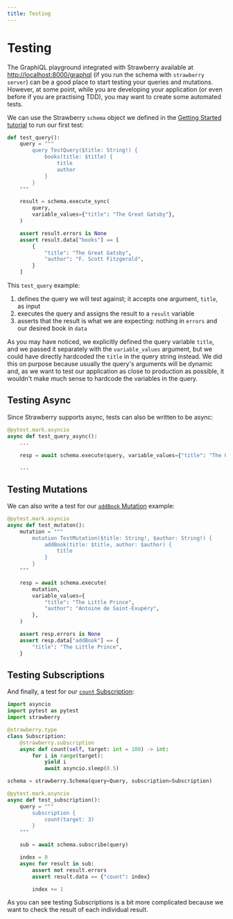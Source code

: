 ```yaml
---
title: Testing
---
```


# Testing

The GraphiQL playground integrated with Strawberry available at
[http://localhost:8000/graphql](http://localhost:8000/graphql) (if you run the schema
with `strawberry server`) can be a good place to start testing your queries and
mutations. However, at some point, while you are developing your application (or even
before if you are practising TDD), you may want to create some automated tests.

We can use the Strawberry `schema` object we defined in the
[Getting Started tutorial](docs/index.md#step-5-create-our-schema-and-run-it) to run our
first test:

```python
def test_query():
    query = """
        query TestQuery($title: String!) {
            books(title: $title) {
                title
                author
            }
        }
    """

    result = schema.execute_sync(
        query,
        variable_values={"title": "The Great Gatsby"},
    )

    assert result.errors is None
    assert result.data["books"] == [
        {
            "title": "The Great Gatsby",
            "author": "F. Scott Fitzgerald",
        }
    ]
```

This `test_query` example:

1. defines the query we will test against; it accepts one argument, `title`, as input
2. executes the query and assigns the result to a `result` variable
3. asserts that the result is what we are expecting: nothing in `errors` and our desired
   book in `data`

As you may have noticed, we explicitly defined the query variable `title`, and we passed
it separately with the `variable_values` argument, but we could have directly hardcoded
the `title` in the query string instead. We did this on purpose because usually the
query's arguments will be dynamic and, as we want to test our application as close to
production as possible, it wouldn't make much sense to hardcode the variables in the
query.

## Testing Async

Since Strawberry supports async, tests can also be written to be async:

```python
@pytest.mark.asyncio
async def test_query_async():
    ...

    resp = await schema.execute(query, variable_values={"title": "The Great Gatsby"})

    ...
```

## Testing Mutations

We can also write a test for our [`addBook` Mutation](docs/general/mutations.md)
example:

```python
@pytest.mark.asyncio
async def test_mutaton():
    mutation = """
        mutation TestMutation($title: String!, $author: String!) {
            addBook(title: $title, author: $author) {
                title
            }
        }
    """

    resp = await schema.execute(
        mutation,
        variable_values={
            "title": "The Little Prince",
            "author": "Antoine de Saint-Exupéry",
        },
    )

    assert resp.errors is None
    assert resp.data["addBook"] == {
        "title": "The Little Prince",
    }
```

## Testing Subscriptions

And finally, a test for our [`count` Subscription](docs/general/subscriptions.md):

```python
import asyncio
import pytest as pytest
import strawberry

@strawberry.type
class Subscription:
    @strawberry.subscription
    async def count(self, target: int = 100) -> int:
        for i in range(target):
            yield i
            await asyncio.sleep(0.5)

schema = strawberry.Schema(query=Query, subscription=Subscription)

@pytest.mark.asyncio
async def test_subscription():
    query = """
    	subscription {
        	count(target: 3)
    	}
    """

    sub = await schema.subscribe(query)

    index = 0
    async for result in sub:
        assert not result.errors
        assert result.data == {"count": index}

        index += 1

```

As you can see testing Subscriptions is a bit more complicated because we want to check
the result of each individual result.
